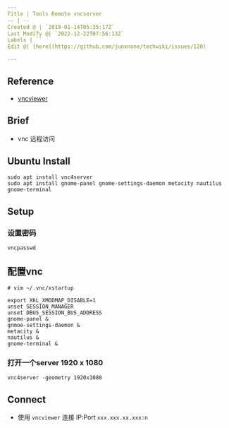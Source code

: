 ```yaml
---
Title | Tools Remote vncserver
-- | --
Created @ | `2019-01-14T05:35:17Z`
Last Modify @| `2022-12-22T07:56:13Z`
Labels | ``
Edit @| [here](https://github.com/junxnone/techwiki/issues/120)

---
```

## Reference
- [vncviewer](https://www.realvnc.com/en/connect/download/viewer/)


## Brief
- vnc 远程访问

## Ubuntu Install
```
sudo apt install vnc4server
sudo apt install gnome-panel gnome-settings-daemon metacity nautilus gnome-terminal
```

## Setup
### 设置密码
```
vncpasswd
```

## 配置vnc
```
# vim ~/.vnc/xstartup
```
```
export XKL_XMODMAP_DISABLE=1
unset SESSION_MANAGER
unset DBUS_SESSION_BUS_ADDRESS
gnome-panel &
gnmoe-settings-daemon &
metacity &
nautilus &
gnome-terminal &
```

### 打开一个server 1920 x 1080
```
vnc4server -geometry 1920x1080
```

## Connect
- 使用 `vncviewer` 连接 IP:Port  `xxx.xxx.xx.xxx:n`
